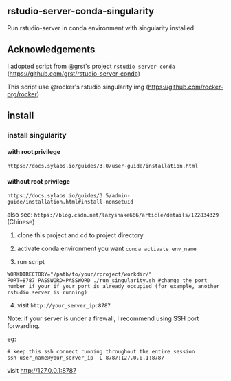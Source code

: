 ## rstudio-server-conda-singularity
Run rstudio-server in conda environment with singularity installed

## Acknowledgements
I adopted script from @grst's project `rstudio-server-conda` (https://github.com/grst/rstudio-server-conda)

This script use @rocker's rstudio  singularity img (https://github.com/rocker-org/rocker)

## install
### install singularity
#### with root privilege
`https://docs.sylabs.io/guides/3.0/user-guide/installation.html`
#### without root privilege
`https://docs.sylabs.io/guides/3.5/admin-guide/installation.html#install-nonsetuid`

also see: `https://blog.csdn.net/lazysnake666/article/details/122834329` (Chinese)

1) clone this project and cd to project directory

2) activate conda environment you want
`conda activate env_name`

3) run script
```
WORKDIRECTORY="/path/to/your/rproject/workdir/"
PORT=8787 PASSWORD=PASSWORD ./run_singularity.sh #change the port number if your if your port is already occupied (for example, another rstudio server is running)
```

4) visit `http://your_server_ip:8787`

Note: if your server is under a firewall, I recommend using SSH port forwarding.

eg: 

```
# keep this ssh connect running throughout the entire session
ssh user_name@your_server_ip -L 8787:127.0.0.1:8787
```

visit http://127.0.0.1:8787

